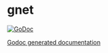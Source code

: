 gnet
====

[![GoDoc](http://godoc.org/github.com//spaco/gnet?status.png)](http://godoc.org/github.com/spaco/gnet)

[Godoc generated documentation](https://godoc.org/github.com/spaco/gnet)

